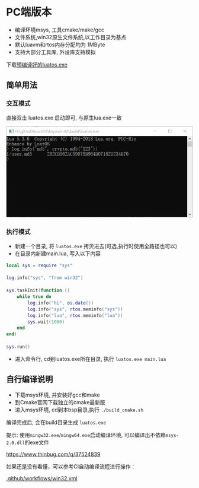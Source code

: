 # PC端版本

* 编译环境msys, 工具cmake/make/gcc
* 文件系统,win32原生文件系统,以工作目录为基点
* 默认luavm和rtos内存分配均为 1MByte
* 支持大部分工具库, 外设库支持模拟

下载[预编译好的luatos.exe](https://nightly.link/openLuat/LuatOS/workflows/win32/master)

## 简单用法

### 交互模式

直接双击 luatos.exe 启动即可, 与原生lua.exe一致

![](win32_console.png)

### 执行模式

* 新建一个目录, 将 `luatos.exe` 拷贝进去(可选,执行时使用全路径也可以)
* 在目录内新建main.lua, 写入以下内容

```lua
local sys = require "sys"

log.info("sys", "from win32")

sys.taskInit(function ()
    while true do
        log.info("hi", os.date())
        log.info("sys", rtos.meminfo("sys"))
        log.info("lua", rtos.meminfo("lua"))
        sys.wait(1000)
    end
end)

sys.run()
```

* 进入命令行, cd到luatos.exe所在目录, 执行 `luatos.exe main.lua`

## 自行编译说明

* 下载msys环境, 并安装好gcc和make
* 到Cmake官网下载独立的cmake最新版
* 进入msys环境, cd到本bsp目录,执行 `./build_cmake.sh`

编译完成后, 会在build目录生成 `luatos.exe`

提示: 使用`mingw32.exe`/`mingw64.exe`启动编译环境, 可以编译出不依赖`msys-2.0.dll`的exe文件

https://www.thinbug.com/q/37524839

如果还是没有看懂，可以参考CI自动编译流程进行操作：

[.github/workflows/win32.yml](https://gitee.com/openLuat/LuatOS/blob/master/.github/workflows/win32.yml#L19)
